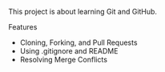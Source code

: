 This project is about learning Git and GitHub.

Features
- Cloning, Forking, and Pull Requests
- Using .gitignore and README
- Resolving Merge Conflicts


